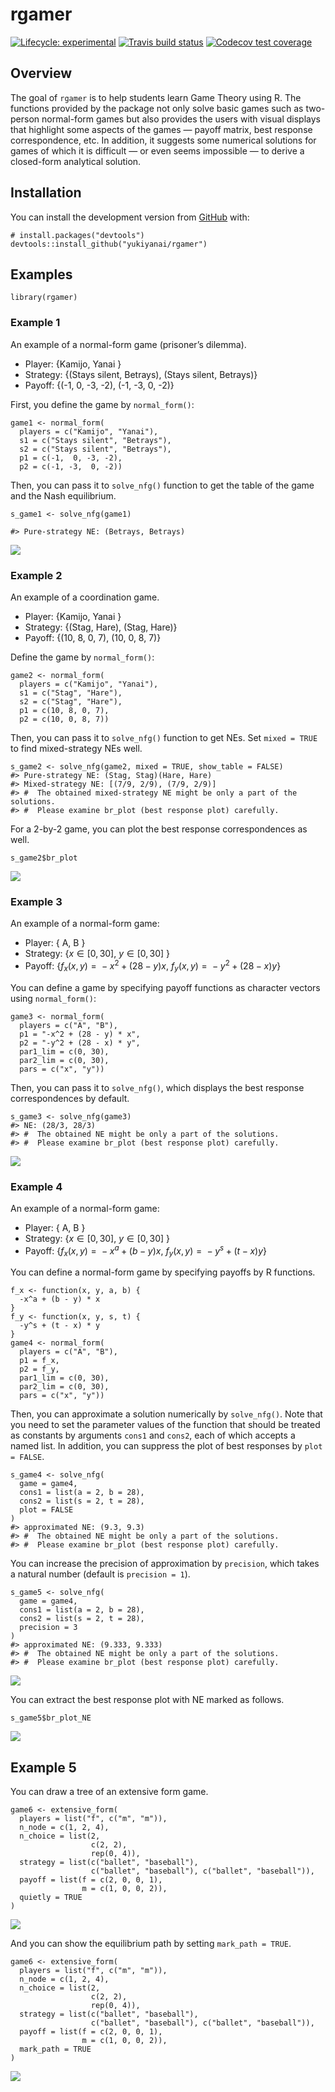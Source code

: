
<!-- README.md is generated from README.Rmd. Please edit that file -->

rgamer
======

<!-- badges: start -->

[![Lifecycle:
experimental](https://img.shields.io/badge/lifecycle-experimental-orange.svg)](https://www.tidyverse.org/lifecycle/#experimental)
[![Travis build
status](https://travis-ci.org/yukiyanai/rgamer.svg?branch=master)](https://travis-ci.org/yukiyanai/rgamer)
[![Codecov test
coverage](https://codecov.io/gh/yukiyanai/rgamer/branch/master/graph/badge.svg)](https://codecov.io/gh/yukiyanai/rgamer?branch=master)
<!-- badges: end -->

Overview
--------

The goal of `rgamer` is to help students learn Game Theory using R. The
functions provided by the package not only solve basic games such as
two-person normal-form games but also provides the users with visual
displays that highlight some aspects of the games — payoff matrix, best
response correspondence, etc. In addition, it suggests some numerical
solutions for games of which it is difficult — or even seems impossible
— to derive a closed-form analytical solution.

Installation
------------

<!--
#You can install the released version of rgamer from [CRAN](https://CRAN.R-project.org) with:

```r
install.packages("rgamer")
#> Warning: package 'rgamer' is not available (for R version 4.0.2)
```
-->

You can install the development version from
[GitHub](https://github.com/) with:

    # install.packages("devtools")
    devtools::install_github("yukiyanai/rgamer")

Examples
--------

    library(rgamer)

### Example 1

An example of a normal-form game (prisoner’s dilemma).

-   Player: {Kamijo, Yanai }
-   Strategy: {(Stays silent, Betrays), (Stays silent, Betrays)}
-   Payoff: {(-1, 0, -3, -2), (-1, -3, 0, -2)}

First, you define the game by `normal_form()`:

    game1 <- normal_form(
      players = c("Kamijo", "Yanai"),
      s1 = c("Stays silent", "Betrays"), 
      s2 = c("Stays silent", "Betrays"), 
      p1 = c(-1,  0, -3, -2), 
      p2 = c(-1, -3,  0, -2))

Then, you can pass it to `solve_nfg()` function to get the table of the
game and the Nash equilibrium.

    s_game1 <- solve_nfg(game1)

    #> Pure-strategy NE: (Betrays, Betrays)

![](figs/eg1_table.png)

### Example 2

An example of a coordination game.

-   Player: {Kamijo, Yanai }
-   Strategy: {(Stag, Hare), (Stag, Hare)}
-   Payoff: {(10, 8, 0, 7), (10, 0, 8, 7)}

Define the game by `normal_form()`:

    game2 <- normal_form(
      players = c("Kamijo", "Yanai"),
      s1 = c("Stag", "Hare"), 
      s2 = c("Stag", "Hare"), 
      p1 = c(10, 8, 0, 7), 
      p2 = c(10, 0, 8, 7))

Then, you can pass it to `solve_nfg()` function to get NEs. Set
`mixed = TRUE` to find mixed-strategy NEs well.

    s_game2 <- solve_nfg(game2, mixed = TRUE, show_table = FALSE)
    #> Pure-strategy NE: (Stag, Stag)(Hare, Hare)
    #> Mixed-strategy NE: [(7/9, 2/9), (7/9, 2/9)]
    #> #  The obtained mixed-strategy NE might be only a part of the solutions.
    #> #  Please examine br_plot (best response plot) carefully.

For a 2-by-2 game, you can plot the best response correspondences as
well.

    s_game2$br_plot

![](man/figures/README-unnamed-chunk-10-1.png)<!-- -->

### Example 3

An example of a normal-form game:

-   Player: { A, B }
-   Strategy: {*x* ∈ \[0, 30\], *y* ∈ \[0, 30\] }
-   Payoff:
    {*f*<sub>*x*</sub>(*x*, *y*) =  − *x*<sup>2</sup> + (28 − *y*)*x*,
    *f*<sub>*y*</sub>(*x*, *y*) =  − *y*<sup>2</sup> + (28 − *x*)*y*}

You can define a game by specifying payoff functions as character
vectors using `normal_form()`:

    game3 <- normal_form(
      players = c("A", "B"),
      p1 = "-x^2 + (28 - y) * x",
      p2 = "-y^2 + (28 - x) * y",
      par1_lim = c(0, 30),
      par2_lim = c(0, 30),
      pars = c("x", "y"))

Then, you can pass it to `solve_nfg()`, which displays the best response
correspondences by default.

    s_game3 <- solve_nfg(game3)
    #> NE: (28/3, 28/3)
    #> #  The obtained NE might be only a part of the solutions.
    #> #  Please examine br_plot (best response plot) carefully.

![](man/figures/README-unnamed-chunk-12-1.png)<!-- -->

### Example 4

An example of a normal-form game:

-   Player: { A, B }
-   Strategy: {*x* ∈ \[0, 30\], *y* ∈ \[0, 30\] }
-   Payoff:
    {*f*<sub>*x*</sub>(*x*, *y*) =  − *x*<sup>*a*</sup> + (*b* − *y*)*x*,
    *f*<sub>*y*</sub>(*x*, *y*) =  − *y*<sup>*s*</sup> + (*t* − *x*)*y*}

You can define a normal-form game by specifying payoffs by R functions.

    f_x <- function(x, y, a, b) {
      -x^a + (b - y) * x
    }
    f_y <- function(x, y, s, t) {
      -y^s + (t - x) * y
    }
    game4 <- normal_form(
      players = c("A", "B"),
      p1 = f_x,
      p2 = f_y,
      par1_lim = c(0, 30),
      par2_lim = c(0, 30),
      pars = c("x", "y"))

Then, you can approximate a solution numerically by `solve_nfg()`. Note
that you need to set the parameter values of the function that should be
treated as constants by arguments `cons1` and `cons2`, each of which
accepts a named list. In addition, you can suppress the plot of best
responses by `plot = FALSE`.

    s_game4 <- solve_nfg(
      game = game4,
      cons1 = list(a = 2, b = 28),
      cons2 = list(s = 2, t = 28),
      plot = FALSE
    )
    #> approximated NE: (9.3, 9.3)
    #> #  The obtained NE might be only a part of the solutions.
    #> #  Please examine br_plot (best response plot) carefully.

You can increase the precision of approximation by `precision`, which
takes a natural number (default is `precision = 1`).

    s_game5 <- solve_nfg(
      game = game4,
      cons1 = list(a = 2, b = 28),
      cons2 = list(s = 2, t = 28),
      precision = 3
    )
    #> approximated NE: (9.333, 9.333)
    #> #  The obtained NE might be only a part of the solutions.
    #> #  Please examine br_plot (best response plot) carefully.

![](man/figures/README-unnamed-chunk-15-1.png)<!-- -->

You can extract the best response plot with NE marked as follows.

    s_game5$br_plot_NE

![](man/figures/README-unnamed-chunk-16-1.png)<!-- -->

Example 5
---------

You can draw a tree of an extensive form game.

    game6 <- extensive_form(
      players = list("f", c("m", "m")),
      n_node = c(1, 2, 4),
      n_choice = list(2,
                      c(2, 2),
                      rep(0, 4)),
      strategy = list(c("ballet", "baseball"),
                      c("ballet", "baseball"), c("ballet", "baseball")),
      payoff = list(f = c(2, 0, 0, 1),
                    m = c(1, 0, 0, 2)),
      quietly = TRUE
    )

![](man/figures/README-unnamed-chunk-17-1.png)<!-- -->

And you can show the equilibrium path by setting `mark_path = TRUE`.

    game6 <- extensive_form(
      players = list("f", c("m", "m")),
      n_node = c(1, 2, 4),
      n_choice = list(2,
                      c(2, 2),
                      rep(0, 4)),
      strategy = list(c("ballet", "baseball"),
                      c("ballet", "baseball"), c("ballet", "baseball")),
      payoff = list(f = c(2, 0, 0, 1),
                    m = c(1, 0, 0, 2)),
      mark_path = TRUE
    )

![](man/figures/README-unnamed-chunk-18-1.png)<!-- -->
